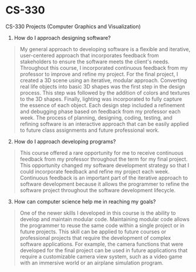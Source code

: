 # CS-330
CS-330 Projects (Computer Graphics and Visualization)
1. How do I approach designing software?
> My general approach to developing software is a flexible and iterative, user-centered approach that incorporates feedback from stakeholders to ensure the software meets the client's needs. Throughout this course, I incorporated continuous feedback from my professor to improve and refine my project.
> For the final project, I created a 3D scene using an iterative, modular approach. Converting real life objects into basic 3D shapes was the first step in the design process. This step was followed by the addition of colors and textures to the 3D shapes. Finally, lighting was incorporated to fully capture the essence of each object. Each design step included a refinement and debugging phase based on feedback from my professor each week. The process of planning, designing, coding, testing, and refining software is an interactive approach that can be easily applied to future class assignments and future professional work.
2. How do I approach developing programs?
> This course offered a rare opportunity for me to receive continuous feedback from my professor throughout the term for my final project. This opportunity changed my software development strategy so that I could incorporate feedback and refine my project each week. Continuous feedback is an important part of the iterative approach to software development because it allows the programmer to refine the software project throughout the software development lifecycle.
3. How can computer science help me in reaching my goals?
> One of the newer skills I developed in this course is the ability to develop and maintain modular code. Maintaining modular code allows the programmer to reuse the same code within a single project or in future projects. This skill can be applied to future courses or professional projects that require the development of complex software applications. For example, the camera functions that were developed for the final project can be used in future applications that require a customizable camera view system, such as a video game with an immersive world or an airplane simulation program.
